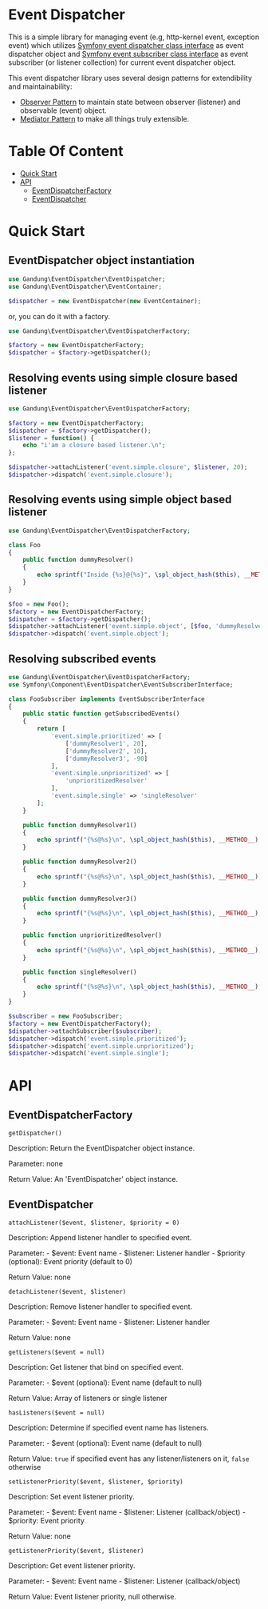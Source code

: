 # Event Dispatcher

This is a simple library for managing event (e.g, http-kernel event, exception event) which utilizes [Symfony event dispatcher class interface](http://api.symfony.com/master/Symfony/Component/EventDispatcher/EventDispatcherInterface.html) as event dispatcher object and [Symfony event subscriber class interface](http://api.symfony.com/master/Symfony/Component/EventDispatcher/EventSubscriberInterface.html) as event subscriber (or listener collection) for current event dispatcher object.

This event dispatcher library uses several design patterns for extendibility and maintainability:

- [Observer Pattern](https://en.wikipedia.org/wiki/Observer_pattern) to maintain state between observer (listener) and observable (event) object.
- [Mediator Pattern](https://en.wikipedia.org/wiki/Mediator_pattern) to make all things truly extensible.

# Table Of Content

- [Quick Start](#quick-start)
- [API](#api)
	- [EventDispatcherFactory](#eventdispatcherfactory)
	- [EventDispatcher](#eventdispatcher)

# Quick Start

## EventDispatcher object instantiation

```php
use Gandung\EventDispatcher\EventDispatcher;
use Gandung\EventDispatcher\EventContainer;

$dispatcher = new EventDispatcher(new EventContainer);
```

or, you can do it with a factory.

```php
use Gandung\EventDispatcher\EventDispatcherFactory;

$factory = new EventDispatcherFactory;
$dispatcher = $factory->getDispatcher();
```

## Resolving events using simple closure based listener

```php
use Gandung\EventDispatcher\EventDispatcherFactory;

$factory = new EventDispatcherFactory;
$dispatcher = $factory->getDispatcher();
$listener = function() {
	echo "i'am a closure based listener.\n";
};

$dispatcher->attachListener('event.simple.closure', $listener, 20);
$dispatcher->dispatch('event.simple.closure');
```

## Resolving events using simple object based listener

```php
use Gandung\EventDispatcher\EventDispatcherFactory;

class Foo
{
	public function dummyResolver()
	{
		echo sprintf("Inside {%s}@{%s}", \spl_object_hash($this), __METHOD__);
	}
}

$foo = new Foo();
$factory = new EventDispatcherFactory;
$dispatcher = $factory->getDispatcher();
$dispatcher->attachListener('event.simple.object', [$foo, 'dummyResolver'], 20);
$dispatcher->dispatch('event.simple.object');
```

## Resolving subscribed events

```php
use Gandung\EventDispatcher\EventDispatcherFactory;
use Symfony\Component\EventDispatcher\EventSubscriberInterface;

class FooSubscriber implements EventSubscriberInterface
{
	public static function getSubscribedEvents()
	{
		return [
			'event.simple.prioritized' => [
				['dummyResolver1', 20],
				['dummyResolver2', 10],
				['dummyResolver3', -90]
			],
			'event.simple.unprioritized' => [
				'unprioritizedResolver'
			],
			'event.simple.single' => 'singleResolver'
		];
	}

	public function dummyResolver1()
	{
		echo sprintf("{%s@%s}\n", \spl_object_hash($this), __METHOD__);
	}

	public function dummyResolver2()
	{
		echo sprintf("{%s@%s}\n", \spl_object_hash($this), __METHOD__);
	}

	public function dummyResolver3()
	{
		echo sprintf("{%s@%s}\n", \spl_object_hash($this), __METHOD__);
	}

	public function unprioritizedResolver()
	{
		echo sprintf("{%s@%s}\n", \spl_object_hash($this), __METHOD__);
	}

	public function singleResolver()
	{
		echo sprintf("{%s@%s}\n", \spl_object_hash($this), __METHOD__);
	}
}

$subscriber = new FooSubscriber;
$factory = new EventDispatcherFactory();
$dispatcher->attachSubscriber($subscriber);
$dispatcher->dispatch('event.simple.prioritized');
$dispatcher->dispatch('event.simple.unprioritized');
$dispatcher->dispatch('event.simple.single');
```

# API

## EventDispatcherFactory

```getDispatcher()```

Description:
Return the EventDispatcher object instance.

Parameter:
none

Return Value:
An 'EventDispatcher' object instance.

## EventDispatcher

```attachListener($event, $listener, $priority = 0)```

Description:
Append listener handler to specified event.

Parameter:
	- $event: Event name
	- $listener: Listener handler
	- $priority (optional): Event priority (default to 0)

Return Value:
none

```detachListener($event, $listener)```

Description:
Remove listener handler to specified event.

Parameter:
	- $event: Event name
	- $listener: Listener handler

Return Value:
none

```getListeners($event = null)```

Description:
Get listener that bind on specified event.

Parameter:
	- $event (optional): Event name (default to null)

Return Value:
Array of listeners or single listener

```hasListeners($event = null)```

Description:
Determine if specified event name has listeners.

Parameter:
	- $event (optional): Event name (default to null)

Return Value:
```true``` if specified event has any listener/listeners on it, ```false``` otherwise

```setListenerPriority($event, $listener, $priority)```

Description:
Set event listener priority.

Parameter:
	- $event: Event name
	- $listener: Listener (callback/object)
	- $priority: Event priority

Return Value:
none

```getListenerPriority($event, $listener)```

Description:
Get event listener priority.

Parameter:
	- $event: Event name
	- $listener: Listener (callback/object)

Return Value:
Event listener priority, null otherwise.